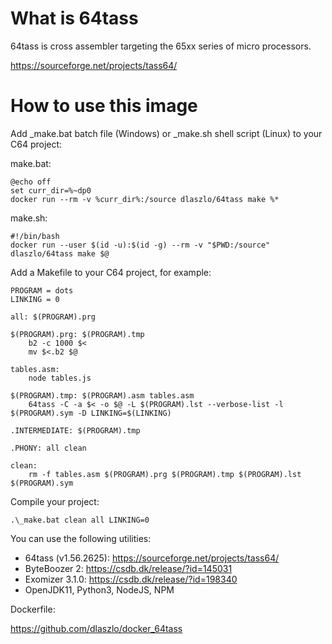 # What is 64tass

64tass is cross assembler targeting the 65xx series of micro processors.

https://sourceforge.net/projects/tass64/

# How to use this image

Add _make.bat batch file (Windows) or _make.sh shell script (Linux) to your C64 project:

make.bat:
```
@echo off
set curr_dir=%~dp0
docker run --rm -v %curr_dir%:/source dlaszlo/64tass make %*
```
make.sh:
```
#!/bin/bash
docker run --user $(id -u):$(id -g) --rm -v "$PWD:/source" dlaszlo/64tass make $@
```

Add a Makefile to your C64 project, for example:

```
PROGRAM = dots
LINKING = 0

all: $(PROGRAM).prg

$(PROGRAM).prg: $(PROGRAM).tmp
	b2 -c 1000 $<
	mv $<.b2 $@

tables.asm:
	node tables.js

$(PROGRAM).tmp: $(PROGRAM).asm tables.asm
	64tass -C -a $< -o $@ -L $(PROGRAM).lst --verbose-list -l $(PROGRAM).sym -D LINKING=$(LINKING)

.INTERMEDIATE: $(PROGRAM).tmp

.PHONY: all clean

clean:
	rm -f tables.asm $(PROGRAM).prg $(PROGRAM).tmp $(PROGRAM).lst $(PROGRAM).sym
```

Compile your project:

```
.\_make.bat clean all LINKING=0
```

You can use the following utilities:

- 64tass (v1.56.2625): https://sourceforge.net/projects/tass64/
- ByteBoozer 2: https://csdb.dk/release/?id=145031
- Exomizer 3.1.0: https://csdb.dk/release/?id=198340
- OpenJDK11, Python3, NodeJS, NPM

Dockerfile:

https://github.com/dlaszlo/docker_64tass


